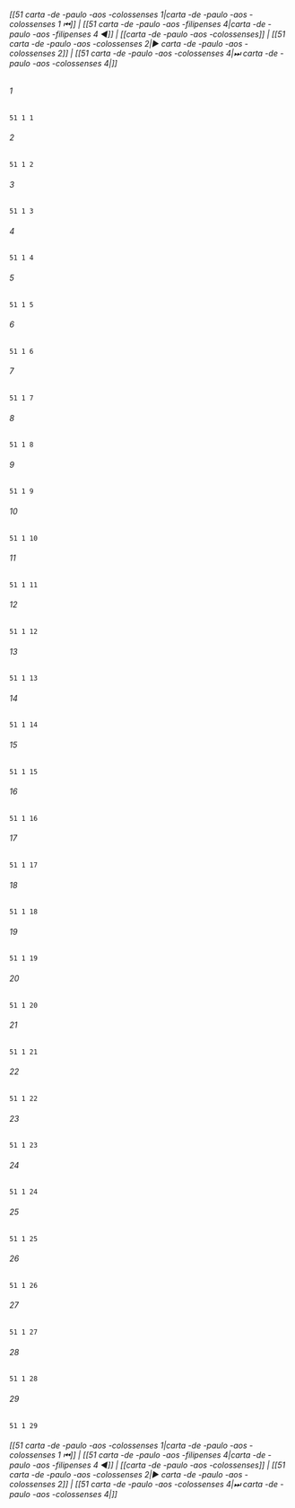 
###### [[51 carta -de -paulo -aos -colossenses 1|carta -de -paulo -aos -colossenses 1 ⏮]] | [[51 carta -de -paulo -aos -filipenses 4|carta -de -paulo -aos -filipenses 4 ◀]] | [[carta -de -paulo -aos -colossenses]] | [[51 carta -de -paulo -aos -colossenses 2|▶ carta -de -paulo -aos -colossenses 2]] | [[51 carta -de -paulo -aos -colossenses 4|⏭ carta -de -paulo -aos -colossenses 4|]]

###### 1
``` verse
51 1 1 
```
###### 2
``` verse
51 1 2 
```
###### 3
``` verse
51 1 3 
```
###### 4
``` verse
51 1 4 
```
###### 5
``` verse
51 1 5 
```
###### 6
``` verse
51 1 6 
```
###### 7
``` verse
51 1 7 
```
###### 8
``` verse
51 1 8 
```
###### 9
``` verse
51 1 9 
```
###### 10
``` verse
51 1 10 
```
###### 11
``` verse
51 1 11 
```
###### 12
``` verse
51 1 12 
```
###### 13
``` verse
51 1 13 
```
###### 14
``` verse
51 1 14 
```
###### 15
``` verse
51 1 15 
```
###### 16
``` verse
51 1 16 
```
###### 17
``` verse
51 1 17 
```
###### 18
``` verse
51 1 18 
```
###### 19
``` verse
51 1 19 
```
###### 20
``` verse
51 1 20 
```
###### 21
``` verse
51 1 21 
```
###### 22
``` verse
51 1 22 
```
###### 23
``` verse
51 1 23 
```
###### 24
``` verse
51 1 24 
```
###### 25
``` verse
51 1 25 
```
###### 26
``` verse
51 1 26 
```
###### 27
``` verse
51 1 27 
```
###### 28
``` verse
51 1 28 
```
###### 29
``` verse
51 1 29 
```

###### [[51 carta -de -paulo -aos -colossenses 1|carta -de -paulo -aos -colossenses 1 ⏮]] | [[51 carta -de -paulo -aos -filipenses 4|carta -de -paulo -aos -filipenses 4 ◀]] | [[carta -de -paulo -aos -colossenses]] | [[51 carta -de -paulo -aos -colossenses 2|▶ carta -de -paulo -aos -colossenses 2]] | [[51 carta -de -paulo -aos -colossenses 4|⏭ carta -de -paulo -aos -colossenses 4|]]

